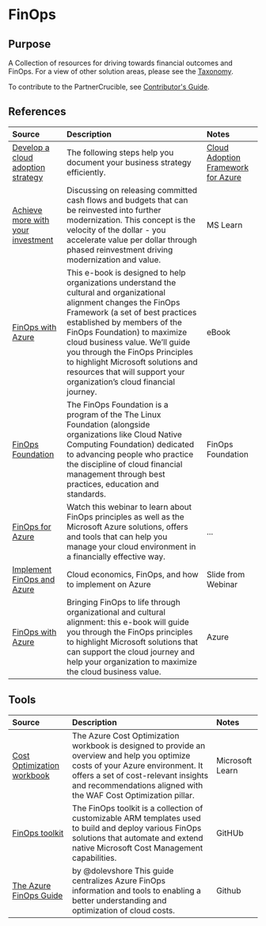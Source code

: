 # FinOps


## Purpose

A Collection of resources for driving towards financial outcomes and FinOps. For a view of other solution areas, please see the [Taxonomy](./Taxonomy). 

To contribute to the PartnerCrucible, see [Contributor's Guide](ContributorsGuide).



## References

Source | Description | Notes
:----- | :---------- | :-----
[Develop a cloud adoption strategy](https://learn.microsoft.com/en-us/azure/cloud-adoption-framework/strategy/)| The following steps help you document your business strategy efficiently.| [Cloud Adoption Framework for Azure](https://learn.microsoft.com/en-us/azure/cloud-adoption-framework/)
[Achieve more with your investment](https://learn.microsoft.com/en-us/azure/cloud-adoption-framework/strategy/achieve-more#achieve-more-with-your-investment) | Discussing on releasing committed cash flows and budgets that can be reinvested into further modernization. This concept is the velocity of the dollar - you accelerate value per dollar through phased reinvestment driving modernization and value. | MS Learn 
[FinOps with Azure](./Docs/FinOps_with_Azure_eBook_V1.pdf) | This e-book is designed to help organizations understand the cultural and organizational alignment changes the FinOps Framework (a set of best practices established by members of the FinOps Foundation) to maximize cloud business value. We’ll guide you through the FinOps Principles to highlight Microsoft solutions and resources that will support your organization’s cloud financial journey. | eBook 
[FinOps Foundation](https://www.finops.org/about/) | The FinOps Foundation is a program of the The Linux Foundation (alongside organizations like Cloud Native Computing Foundation) dedicated to advancing people who practice the discipline of cloud financial management through best practices, education and standards. | FinOps Foundation
[FinOps for Azure](https://info.microsoft.com/ww-ondemand-implement-finops-for-azure.html?lcid=en-us) | Watch this webinar to learn about FinOps principles as well as the Microsoft Azure solutions, offers and tools that can help you manage your cloud environment in a financially effective way. |...
[Implement FinOps and Azure](https://on24static.akamaized.net/event/33/08/49/2/rt/1/documents/resourceList1626975656008/implementfinopsonazure1626975651629.pdf) | Cloud economics, FinOps, and how to implement on Azure | Slide from Webinar
[FinOps with Azure](https://azure.microsoft.com/en-us/resources/finops-with-azure-bringing-finops-to-life-through-organizational-and-cultural-alignment/en-us/?cdn=disable) | Bringing FinOps to life through organizational and cultural alignment: this e-book will guide you through the FinOps principles to highlight Microsoft solutions that can support the cloud journey and help your organization to maximize the cloud business value. | Azure

## Tools

Source | Description | Notes
:----- | :---------- | :-----
[Cost Optimization workbook](https://learn.microsoft.com/en-us/azure/advisor/advisor-cost-optimization-workbook) | The Azure Cost Optimization workbook is designed to provide an overview and help you optimize costs of your Azure environment. It offers a set of cost-relevant insights and recommendations aligned with the WAF Cost Optimization pillar. | Microsoft Learn
[FinOps toolkit](https://github.com/microsoft/finops-toolkit/tree/main) | The FinOps toolkit is a collection of customizable ARM templates used to build and deploy various FinOps solutions that automate and extend native Microsoft Cost Management capabilities.| GitHUb
[The Azure FinOps Guide](https://github.com/dolevshor/azure-finops-guide) | by @dolevshore This guide centralizes Azure FinOps information and tools to enabling a better understanding and optimization of cloud costs. | Github